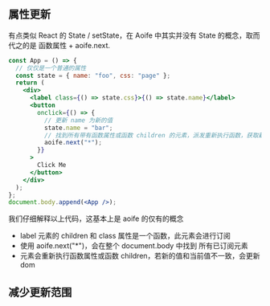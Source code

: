 ## 属性更新

有点类似 React 的 State / setState，在 Aoife 中其实并没有 State 的概念，取而代之的是 函数属性 + aoife.next.

```jsx
const App = () => {
  // 仅仅是一个普通的属性
  const state = { name: "foo", css: "page" };
  return (
    <div>
      <label class={() => state.css}>{() => state.name}</label>
      <button
        onclick={() => {
          // 更新 name 为新的值
          state.name = "bar";
          // 找到所有带有函数属性或函数 children 的元素，派发重新执行函数，获取新的值
          aoife.next("*");
        }}
      >
        Click Me
      </button>
    </div>
  );
};
document.body.append(<App />);
```

我们仔细解释以上代码，这基本上是 aoife 的仅有的概念

- label 元素的 children 和 class 属性是一个函数，此元素会进行订阅
- 使用 aoife.next("\*")，会在整个 document.body 中找到 所有已订阅元素
- 元素会重新执行函数属性或函数 children，若新的值和当前值不一致，会更新 dom

## 减少更新范围
